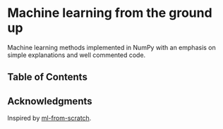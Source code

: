 # Machine learning from the ground up

Machine learning methods implemented in NumPy with an emphasis on simple explanations and well commented code.

## Table of Contents

## Acknowledgments

Inspired by [ml-from-scratch](https://github.com/eriklindernoren/ML-From-Scratch).
